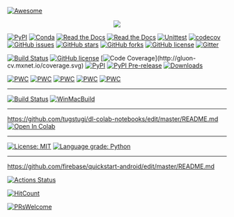

<!--
 * @version:
 * @Author:  StevenJokess https://github.com/StevenJokess
 * @Date: 2020-11-08 14:53:26
 * @LastEditors:  StevenJokess https://github.com/StevenJokess
 * @LastEditTime: 2020-12-20 00:58:31
 * @Description:
 * @TODO::
 * @Reference:https://github.com/metarl/awesome-metarl/edit/master/README.md
 * https://github.com/bighuang624/CS330-notes/edit/master/README.md
 * https://github.com/thu-ml/tianshou/edit/master/README.md
 * https://github.com/dmlc/gluon-cv/edit/master/README.md
 * https://github.com/apache/incubator-tvm/edit/main/README.md
-->
[![Awesome](https://cdn.rawgit.com/sindresorhus/awesome/d7305f38d29fed78fa85652e3a63e154dd8e8829/media/badge.svg)](https://github.com/sindresorhus/awesome)

<p align="center"><a href="http://kyonhuang.top"><img src="https://img.shields.io/badge/%E4%BD%9C%E8%80%85-KyonHuang-7AD6FD.svg"></a></p>

[![PyPI](https://img.shields.io/pypi/v/tianshou)](https://pypi.org/project/tianshou/)
[![Conda](https://img.shields.io/conda/vn/conda-forge/tianshou)](https://github.com/conda-forge/tianshou-feedstock)
[![Read the Docs](https://img.shields.io/readthedocs/tianshou)](https://tianshou.readthedocs.io/en/latest)
[![Read the Docs](https://img.shields.io/readthedocs/tianshou-docs-zh-cn?label=%E4%B8%AD%E6%96%87%E6%96%87%E6%A1%A3)](https://tianshou.readthedocs.io/zh/latest/)
[![Unittest](https://github.com/thu-ml/tianshou/workflows/Unittest/badge.svg?branch=master)](https://github.com/thu-ml/tianshou/actions)
[![codecov](https://img.shields.io/codecov/c/gh/thu-ml/tianshou)](https://codecov.io/gh/thu-ml/tianshou)
[![GitHub issues](https://img.shields.io/github/issues/thu-ml/tianshou)](https://github.com/thu-ml/tianshou/issues)
[![GitHub stars](https://img.shields.io/github/stars/thu-ml/tianshou)](https://github.com/thu-ml/tianshou/stargazers)
[![GitHub forks](https://img.shields.io/github/forks/thu-ml/tianshou)](https://github.com/thu-ml/tianshou/network)
[![GitHub license](https://img.shields.io/github/license/thu-ml/tianshou)](https://github.com/thu-ml/tianshou/blob/master/LICENSE)
[![Gitter](https://badges.gitter.im/thu-ml/tianshou.svg)](https://gitter.im/thu-ml/tianshou?utm_source=badge&utm_medium=badge&utm_campaign=pr-badge&utm_content=badge)

[![Build Status](http://ci.mxnet.io/buildStatus/icon?job=gluon-cv%2Fmaster)](http://ci.mxnet.io/job/gluon-cv/job/master/)
[![GitHub license](docs/_static/apache2.svg)](./LICENSE)
[![Code Coverage](http://gluon-cv.mxnet.io/coverage.svg?)](http://gluon-cv.mxnet.io/coverage.svg)
[![PyPI](https://img.shields.io/pypi/v/gluoncv.svg)](https://pypi.python.org/pypi/gluoncv)
[![PyPI Pre-release](https://img.shields.io/badge/pypi--prerelease-v0.9.0-ff69b4.svg)](https://pypi.org/project/gluoncv/#history)
[![Downloads](http://pepy.tech/badge/gluoncv)](http://pepy.tech/project/gluoncv)

[![PWC](https://img.shields.io/endpoint.svg?url=https://paperswithcode.com/badge/resnest-split-attention-networks/semantic-segmentation-on-ade20k)](https://paperswithcode.com/sota/semantic-segmentation-on-ade20k?p=resnest-split-attention-networks)
[![PWC](https://img.shields.io/endpoint.svg?url=https://paperswithcode.com/badge/resnest-split-attention-networks/object-detection-on-coco)](https://paperswithcode.com/sota/object-detection-on-coco?p=resnest-split-attention-networks)
[![PWC](https://img.shields.io/endpoint.svg?url=https://paperswithcode.com/badge/resnest-split-attention-networks/instance-segmentation-on-coco)](https://paperswithcode.com/sota/instance-segmentation-on-coco?p=resnest-split-attention-networks)
[![PWC](https://img.shields.io/endpoint.svg?url=https://paperswithcode.com/badge/resnest-split-attention-networks/panoptic-segmentation-on-coco-panoptic)](https://paperswithcode.com/sota/panoptic-segmentation-on-coco-panoptic?p=resnest-split-attention-networks)
[![PWC](https://img.shields.io/endpoint.svg?url=https://paperswithcode.com/badge/resnest-split-attention-networks/image-classification-on-imagenet)](https://paperswithcode.com/sota/image-classification-on-imagenet?p=resnest-split-attention-networks)

---

[![Build Status](https://ci.tlcpack.ai/buildStatus/icon?job=tvm/main)](https://ci.tlcpack.ai/job/tvm/job/main/)
[![WinMacBuild](https://github.com/apache/incubator-tvm/workflows/WinMacBuild/badge.svg)](https://github.com/apache/incubator-tvm/actions?query=workflow%3AWinMacBuild)

---
https://github.com/tugstugi/dl-colab-notebooks/edit/master/README.md
[![Open In Colab](https://colab.research.google.com/assets/colab-badge.svg)](https://colab.research.google.com/github/tugstugi/dl-colab-notebooks/blob/master/notebooks/NVidia_Flowtron_Waveglow.ipynb)

---

[![License: MIT](https://img.shields.io/badge/License-MIT-yellow.svg)](https://opensource.org/licenses/MIT)
[![Language grade: Python](https://img.shields.io/lgtm/grade/python/g/kozistr/Awesome-GANs.svg?logo=lgtm&logoWidth=18)](https://lgtm.com/projects/g/kozistr/Awesome-GANs/context:python)

---
https://github.com/firebase/quickstart-android/edit/master/README.md

[![Actions Status][gh-actions-badge]][gh-actions]

[gh-actions]: https://github.com/firebase/quickstart-android/actions
[gh-actions-badge]: https://github.com/firebase/quickstart-android/workflows/Android%20CI/badge.svg

[![HitCount](http://hits.dwyl.io/murufeng/Awesome-AI-algorithm.svg)](http://hits.dwyl.io/murufeng/Awesome-AI-algorithm)

[![PRsWelcome](https://img.shields.io/badge/PRs-welcome-brightgreen.svg?style=flat-square)](http://makeapullrequest.com)
